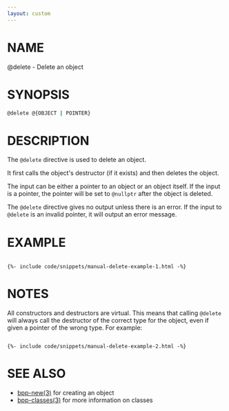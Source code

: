 ```yaml
---
layout: custom
---
```

# NAME

@delete - Delete an object

# SYNOPSIS

```bash
@delete @{OBJECT | POINTER}
```

# DESCRIPTION

The `@delete` directive is used to delete an object.

It first calls the object's destructor (if it exists) and then deletes the object.

The input can be either a pointer to an object or an object itself. If the input is a pointer, the pointer will be set to `@nullptr` after the object is deleted.

The `@delete` directive gives no output unless there is an error. If the input to `@delete` is an invalid pointer, it will output an error message.

# EXAMPLE

<div class="highlight"><pre class="highlight"><code>
{%- include code/snippets/manual-delete-example-1.html -%}
</code></pre></div>

# NOTES

All constructors and destructors are virtual. This means that calling `@delete` will always call the destructor of the correct type for the object, even if given a pointer of the wrong type. For example:

<div class="highlight"><pre class="highlight"><code>
{%- include code/snippets/manual-delete-example-2.html -%}
</code></pre></div>

# SEE ALSO

 - [bpp-new(3)](new.md) for creating an object
 - [bpp-classes(3)](classes.md) for more information on classes
